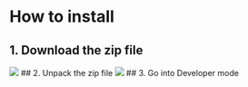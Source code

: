 # How to install
## 1. Download the zip file
<img src='http://imgh.us/Download_ZIP.png'>
## 2. Unpack the zip file
<img src='http://imgh.us/open-files.png'>
## 3. Go into Developer mode
